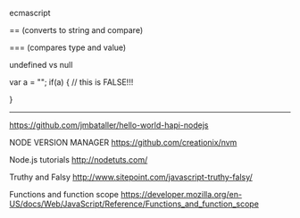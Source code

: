 

ecmascript

== (converts to string and compare)

=== (compares type and value)



undefined vs null


var a = "";
if(a) {		// this is FALSE!!!

}


-----------------------------------------------------------------------------


https://github.com/jmbataller/hello-world-hapi-nodejs

NODE VERSION MANAGER
https://github.com/creationix/nvm

Node.js tutorials
http://nodetuts.com/

Truthy and Falsy
http://www.sitepoint.com/javascript-truthy-falsy/

Functions and function scope
https://developer.mozilla.org/en-US/docs/Web/JavaScript/Reference/Functions_and_function_scope
